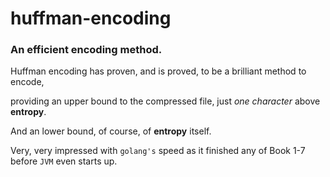 # huffman-encoding
### An efficient encoding method.

Huffman encoding has proven, and is proved, to be a brilliant method to encode,

providing an upper bound to the compressed file, just _one character_ above **entropy**.

And an lower bound, of course, of **entropy** itself.

Very, very impressed with `golang's` speed as it finished any of Book 1-7 before `JVM` even starts up.
